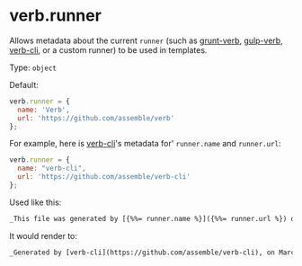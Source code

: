# verb.runner

Allows metadata about the current `runner` (such as [grunt-verb][grunt], [gulp-verb][gulp], [verb-cli][cli], or a custom runner) to be used in templates.

Type: `object`

Default:

```js
verb.runner = {
  name: 'Verb',
  url: 'https://github.com/assemble/verb'
};
```

For example, here is [verb-cli][cli]'s metadata for' `runner.name` and `runner.url`:

```js
verb.runner = {
  name: "verb-cli",
  url: 'https://github.com/assemble/verb-cli'
};
```

Used like this:


```markdown
_This file was generated by [{%%= runner.name %}]({%%= runner.url %}) on {%%= date() %}._
```

It would render to:

```markdown
_Generated by [verb-cli](https://github.com/assemble/verb-cli), on March 21, 2014._
```

[cli]: https://github.com/assemble/verb-cli "verb-cli: the command line interface for Verb."
[grunt]: https://github.com/assemble/grunt-verb "grunt-verb: the Grunt plugin for Verb."
[gulp]: https://github.com/assemble/gulp-verb "gulp-verb: the gulp plugin for Verb."